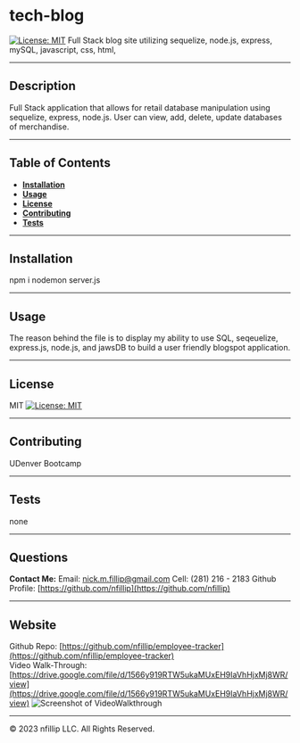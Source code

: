 # tech-blog
 [![License: MIT](https://img.shields.io/badge/License-MIT-yellow.svg)](https://opensource.org/licenses/MIT)
Full Stack blog site utilizing sequelize, node.js, express, mySQL, javascript, css, html, 

---
## Description
    
Full Stack application that allows for retail database manipulation using sequelize, express, node.js. User can view, add, delete, update databases of merchandise. 

---    
## Table of Contents

+ **[Installation](#installation)**
+ **[Usage](#usage)**
+ **[License](#license)**
+ **[Contributing](#contributing)**
+ **[Tests](#tests)**

---  
## Installation
    
npm i
nodemon server.js

---    
## Usage
    
The reason behind the file is to display my ability to use SQL, seqeuelize, express.js, node.js, and jawsDB to build a user friendly blogspot application.

---    
## License
    
MIT
[![License: MIT](https://img.shields.io/badge/License-MIT-yellow.svg)](https://opensource.org/licenses/MIT)

---
## Contributing
    
UDenver Bootcamp

---
## Tests

none

---
## Questions

**Contact Me:**
Email: [nick.m.fillip@gmail.com](nick.m.fillip@gmail.com)
Cell: (281) 216 - 2183
Github Profile: [https://github.com/nfillip](https://github.com/nfillip)


---

    

## Website
Github Repo: [https://github.com/nfillip/employee-tracker](https://github.com/nfillip/employee-tracker)<br>
Video Walk-Through: [https://drive.google.com/file/d/1566y919RTW5ukaMUxEH9IaVhHjxMj8WR/view](https://drive.google.com/file/d/1566y919RTW5ukaMUxEH9IaVhHjxMj8WR/view)
![Screenshot of VideoWalkthrough](./Assets/video-walkthrough.PNG)


---
© 2023 nfillip LLC. All Rights Reserved.